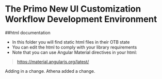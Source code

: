 # The Primo New UI Customization Workflow Development Environment


##html documentation

 - In this folder you will find static html files in their OTB state
 - You can edit the html to comply with your library requirements
 - Note that you can use Angular Material directives in your html:
 > https://material.angularjs.org/latest/

Adding in a change.
Athena added a change.


